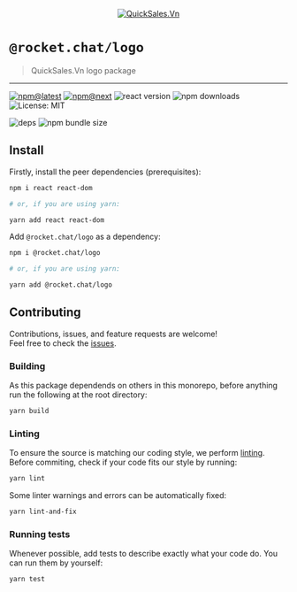 <!--header-->

<p align="center">
  <a href="https://rocket.chat" title="QuickSales.Vn">
    <img src="https://github.com/QuickSales/QuickSales.Vn.Artwork/raw/master/Logos/2020/png/logo-horizontal-red.png" alt="QuickSales.Vn" />
  </a>
</p>

# `@rocket.chat/logo`

> QuickSales.Vn logo package

---

[![npm@latest](https://img.shields.io/npm/v/@rocket.chat/logo/latest?style=flat-square)](https://www.npmjs.com/package/@rocket.chat/logo/v/latest) [![npm@next](https://img.shields.io/npm/v/@rocket.chat/logo/next?style=flat-square)](https://www.npmjs.com/package/@rocket.chat/logo/v/next) ![react version](https://img.shields.io/npm/dependency-version/@rocket.chat/logo/peer/react?style=flat-square) ![npm downloads](https://img.shields.io/npm/dw/@rocket.chat/logo?style=flat-square) ![License: MIT](https://img.shields.io/npm/l/@rocket.chat/logo?style=flat-square)

![deps](https://img.shields.io/librariesio/release/npm/@rocket.chat/logo?style=flat-square) ![npm bundle size](https://img.shields.io/bundlephobia/min/@rocket.chat/logo?style=flat-square)

<!--/header-->

## Install

<!--install-->

Firstly, install the peer dependencies (prerequisites):

```sh
npm i react react-dom

# or, if you are using yarn:

yarn add react react-dom
```

Add `@rocket.chat/logo` as a dependency:

```sh
npm i @rocket.chat/logo

# or, if you are using yarn:

yarn add @rocket.chat/logo
```

<!--/install-->

## Contributing

<!--contributing(msg)-->

Contributions, issues, and feature requests are welcome!<br />
Feel free to check the [issues](https://github.com/QuickSales/fuselage/issues).

<!--/contributing(msg)-->

### Building

As this package dependends on others in this monorepo, before anything run the following at the root directory:

<!--yarn(build)-->

```sh
yarn build
```

<!--/yarn(build)-->

### Linting

To ensure the source is matching our coding style, we perform [linting](<https://en.wikipedia.org/wiki/Lint_(software)>).
Before commiting, check if your code fits our style by running:

<!--yarn(lint)-->

```sh
yarn lint
```

<!--/yarn(lint)-->

Some linter warnings and errors can be automatically fixed:

<!--yarn(lint-and-fix)-->

```sh
yarn lint-and-fix
```

<!--/yarn(lint-and-fix)-->

### Running tests

Whenever possible, add tests to describe exactly what your code do. You can run them by yourself:

<!--yarn(test)-->

```sh
yarn test
```

<!--/yarn(test)-->
